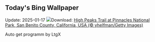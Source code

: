 ## Today's Bing Wallpaper
Update: 2025-01-17
![](https://www.bing.com/th?id=OHR.PinnaclesPeaks_EN-CA4696492135_UHD.jpg&w=1000)Download: [High Peaks Trail at Pinnacles National Park, San Benito County, California, USA (© yhelfman/Getty Images)](https://www.bing.com/th?id=OHR.PinnaclesPeaks_EN-CA4696492135_UHD.jpg)

Auto get programm by LtgX
